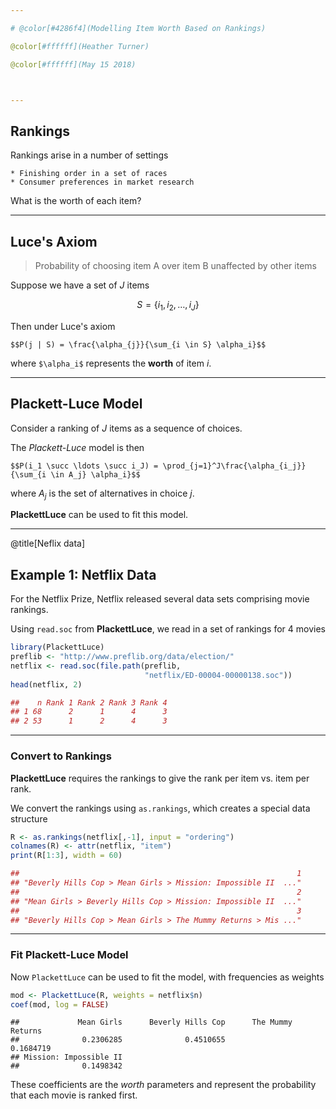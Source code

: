 ```yaml
---

# @color[#4286f4](Modelling Item Worth Based on Rankings)

@color[#ffffff](Heather Turner)

@color[#ffffff](May 15 2018)



---
```


## Rankings

Rankings arise in a number of settings

    * Finishing order in a set of races
    * Consumer preferences in market research
 
What is the worth of each item?

---

## Luce's Axiom

> Probability of choosing item A over item B unaffected by other items 

Suppose we have a set of $J$ items

$$S = \{i_1, i_2, \ldots, i_J\}$$

Then under Luce's axiom

`$$P(j | S) = \frac{\alpha_{j}}{\sum_{i \in S} \alpha_i}$$`

where `$\alpha_i$` represents the **worth** of item $i$.

---

## Plackett-Luce Model

Consider a ranking of $J$ items as a sequence of choices.

The *Plackett-Luce* model is then

`$$P(i_1 \succ \ldots \succ i_J) = \prod_{j=1}^J\frac{\alpha_{i_j}}{\sum_{i \in A_j} \alpha_i}$$`

where $A_j$ is the set of alternatives in choice $j$.

**PlackettLuce** can be used to fit this model.

---
@title[Neflix data]

## Example 1: Netflix Data

For the Netflix Prize, Netflix released several data sets 
comprising movie rankings.

Using `read.soc` from **PlackettLuce**, we read in a set of 
rankings for 4 movies


```r
library(PlackettLuce)
preflib <- "http://www.preflib.org/data/election/"
netflix <- read.soc(file.path(preflib,
                              "netflix/ED-00004-00000138.soc"))
head(netflix, 2)
```

```r
##    n Rank 1 Rank 2 Rank 3 Rank 4
## 1 68      2      1      4      3
## 2 53      1      2      4      3
```

---

### Convert to Rankings

**PlackettLuce** requires the rankings to give the rank per item 
vs. item per rank.

We convert the rankings using `as.rankings`, which creates a 
special data structure


```r
R <- as.rankings(netflix[,-1], input = "ordering")
colnames(R) <- attr(netflix, "item")
print(R[1:3], width = 60)
```

```r
##                                                              1 
## "Beverly Hills Cop > Mean Girls > Mission: Impossible II  ..." 
##                                                              2 
## "Mean Girls > Beverly Hills Cop > Mission: Impossible II  ..." 
##                                                              3 
## "Beverly Hills Cop > Mean Girls > The Mummy Returns > Mis ..."
```

---

### Fit Plackett-Luce Model

Now `PlackettLuce` can be used to fit the model, with frequencies 
as weights


```r
mod <- PlackettLuce(R, weights = netflix$n)
coef(mod, log = FALSE)
```

```
##             Mean Girls      Beverly Hills Cop      The Mummy Returns 
##              0.2306285              0.4510655              0.1684719 
## Mission: Impossible II 
##              0.1498342
```

These coefficients are the *worth* parameters and represent the 
probability that each movie is ranked first.
